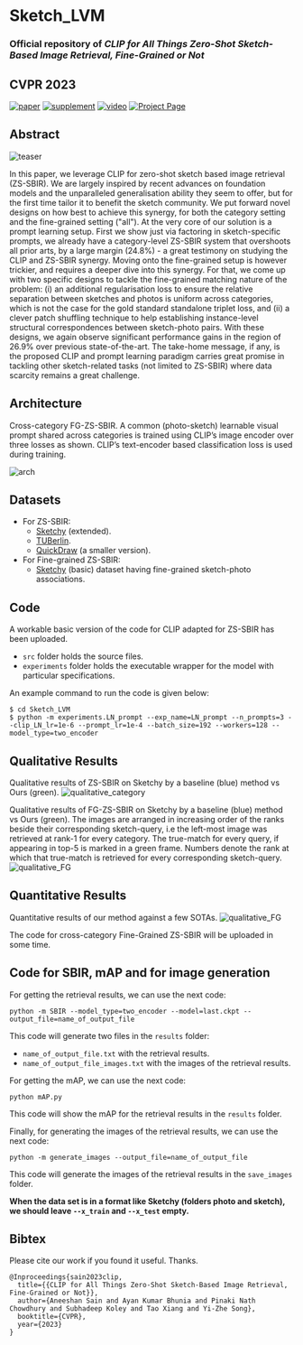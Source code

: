 # Sketch_LVM
### Official repository of _CLIP for All Things Zero-Shot Sketch-Based Image Retrieval, Fine-Grained or Not_
## **CVPR 2023**

[![paper](https://img.shields.io/badge/arXiv-Paper-brightgreen)](https://arxiv.org/pdf/2303.13440.pdf)
[![supplement](https://img.shields.io/badge/Supplementary-Material-F9D371)](https://openaccess.thecvf.com/content/CVPR2023/supplemental/Sain_CLIP_for_All_CVPR_2023_supplemental.pdf)
[![video](https://img.shields.io/badge/Video-Presentation-B85252)](https://www.youtube.com/watch?v=ImcQFsS1SfE)
[![Project Page](https://img.shields.io/badge/Project-Page-blue)](https://aneeshan95.github.io/Sketch_LVM/)

## Abstract
 
![teaser](https://github.com/aneeshan95/Sketch_LVM/blob/main/static/images/opener.png?raw=true)
 
In this paper, we leverage CLIP for zero-shot sketch based image retrieval (ZS-SBIR). We are largely inspired by recent advances on foundation models and the unparalleled generalisation ability they seem to offer, but for the first time tailor it to benefit the sketch community. We put forward novel designs on how best to achieve this synergy, for both the category setting and the fine-grained setting ("all"). At the very core of our solution is a prompt learning setup. First we show just via factoring in sketch-specific prompts, we already have a category-level ZS-SBIR system that overshoots all prior arts, by a large margin (24.8%) - a great testimony on studying the CLIP and ZS-SBIR synergy. Moving onto the fine-grained setup is however trickier, and requires a deeper dive into this synergy. For that, we come up with two specific designs to tackle the fine-grained matching nature of the problem: (i) an additional regularisation loss to ensure the relative separation between sketches and photos is uniform across categories, which is not the case for the gold standard standalone triplet loss, and (ii) a clever patch shuffling technique to help establishing instance-level structural correspondences between sketch-photo pairs. With these designs, we again observe significant performance gains in the region of 26.9% over previous state-of-the-art. The take-home message, if any, is the proposed CLIP and prompt learning paradigm carries great promise in tackling other sketch-related tasks (not limited to ZS-SBIR) where data scarcity remains a great challenge.

## Architecture

Cross-category FG-ZS-SBIR. A common (photo-sketch) learnable visual prompt shared across categories is trained using CLIP’s image encoder over three losses as shown. CLIP’s text-encoder based classification loss is used during training.

![arch](https://github.com/aneeshan95/Sketch_LVM/blob/main/static/images/arch.png?raw=true)

## Datasets
- For ZS-SBIR:
  - [Sketchy](https://drive.google.com/file/d/1vGtssYgM6_r0ph8f_ZPWzIHvHL0yS8CN/view?usp=sharing) (extended).
  - [TUBerlin](https://github.com/AnjanDutta/sem-pcyc/).
  - [QuickDraw](https://github.com/googlecreativelab/quickdraw-dataset) (a smaller version).
- For Fine-grained ZS-SBIR:
  - [Sketchy](https://github.com/AnjanDutta/sem-pcyc/) (basic) dataset having fine-grained sketch-photo associations.


## Code
 
 A workable basic version of the code for CLIP adapted for ZS-SBIR has been uploaded.
 - `src` folder holds the source files.
 - `experiments` folder holds the executable wrapper for the model with particular specifications.

An example command to run the code is given below:
```shell
$ cd Sketch_LVM
$ python -m experiments.LN_prompt --exp_name=LN_prompt --n_prompts=3 --clip_LN_lr=1e-6 --prompt_lr=1e-4 --batch_size=192 --workers=128 --model_type=two_encoder
```

## Qualitative Results

Qualitative results of ZS-SBIR on Sketchy by a baseline (blue) method vs Ours (green).
![qualitative_category](https://github.com/aneeshan95/Sketch_LVM/blob/main/static/images/qual_cat.png?raw=true)


Qualitative results of FG-ZS-SBIR on Sketchy by a baseline (blue) method vs Ours (green). The images are arranged in increasing order of the ranks beside their corresponding sketch-query, i.e the left-most image was retrieved at rank-1 for every category. The true-match for every query, if appearing in top-5 is marked in a green frame. Numbers denote the rank at which that true-match is retrieved for every corresponding sketch-query.
![qualitative_FG](https://github.com/aneeshan95/Sketch_LVM/blob/main/static/images/qual_FG.png?raw=true)


## Quantitative Results

Quantitative results of our method against a few SOTAs.
![qualitative_FG](https://github.com/aneeshan95/Sketch_LVM/blob/main/static/images/quant.png?raw=true)


The code for cross-category Fine-Grained ZS-SBIR will be uploaded in some time.

## Code for SBIR, mAP and for image generation
For getting the retrieval results, we can use the next code:
```shell
python -m SBIR --model_type=two_encoder --model=last.ckpt --output_file=name_of_output_file
```
This code will generate two files in the `results` folder:
- `name_of_output_file.txt` with the retrieval results.
- `name_of_output_file_images.txt` with the images of the retrieval results.

For getting the mAP, we can use the next code:
```shell
python mAP.py 
```
This code will show the mAP for the retrieval results in the `results` folder.

Finally, for generating the images of the retrieval results, we can use the next code:
```shell
python -m generate_images --output_file=name_of_output_file
```
This code will generate the images of the retrieval results in the `save_images` folder.

**When the data set is in a format like Sketchy (folders photo and sketch), we should leave `--x_train` and `--x_test` empty.**


## Bibtex

Please cite our work if you found it useful. Thanks.
```
@Inproceedings{sain2023clip,
  title={{CLIP for All Things Zero-Shot Sketch-Based Image Retrieval, Fine-Grained or Not}},
  author={Aneeshan Sain and Ayan Kumar Bhunia and Pinaki Nath Chowdhury and Subhadeep Koley and Tao Xiang and Yi-Zhe Song},
  booktitle={CVPR},
  year={2023}
}
```
